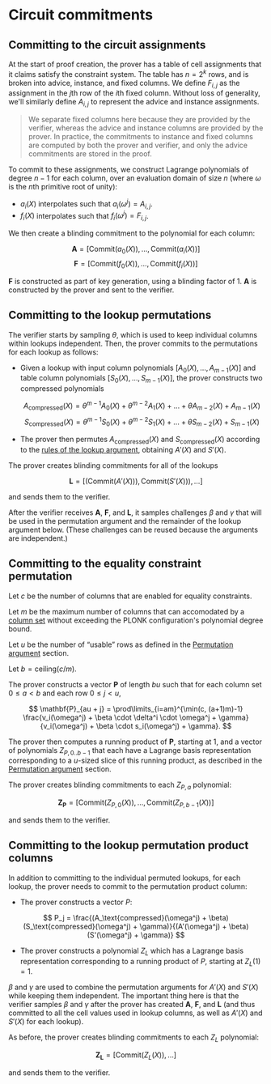 # Circuit commitments

## Committing to the circuit assignments

At the start of proof creation, the prover has a table of cell assignments that it claims
satisfy the constraint system. The table has $n = 2^k$ rows, and is broken into advice,
instance, and fixed columns. We define $F_{i,j}$ as the assignment in the $j$th row of
the $i$th fixed column. Without loss of generality, we'll similarly define $A_{i,j}$ to
represent the advice and instance assignments.

> We separate fixed columns here because they are provided by the verifier, whereas the
> advice and instance columns are provided by the prover. In practice, the commitments to
> instance and fixed columns are computed by both the prover and verifier, and only the
> advice commitments are stored in the proof.

To commit to these assignments, we construct Lagrange polynomials of degree $n - 1$ for
each column, over an evaluation domain of size $n$ (where $\omega$ is the $n$th primitive
root of unity):

- $a_i(X)$ interpolates such that $a_i(\omega^j) = A_{i,j}$.
- $f_i(X)$ interpolates such that $f_i(\omega^j) = F_{i,j}$.

We then create a blinding commitment to the polynomial for each column:

$$\mathbf{A} = [\text{Commit}(a_0(X)), \dots, \text{Commit}(a_i(X))]$$
$$\mathbf{F} = [\text{Commit}(f_0(X)), \dots, \text{Commit}(f_i(X))]$$

$\mathbf{F}$ is constructed as part of key generation, using a blinding factor of $1$.
$\mathbf{A}$ is constructed by the prover and sent to the verifier.

## Committing to the lookup permutations

The verifier starts by sampling $\theta$, which is used to keep individual columns within
lookups independent. Then, the prover commits to the permutations for each lookup as
follows:

- Given a lookup with input column polynomials $[A_0(X), \dots, A_{m-1}(X)]$ and table
  column polynomials $[S_0(X), \dots, S_{m-1}(X)]$, the prover constructs two compressed
  polynomials

  $$A_\text{compressed}(X) = \theta^{m-1} A_0(X) + \theta^{m-2} A_1(X) + \dots + \theta A_{m-2}(X) + A_{m-1}(X)$$
  $$S_\text{compressed}(X) = \theta^{m-1} S_0(X) + \theta^{m-2} S_1(X) + \dots + \theta S_{m-2}(X) + S_{m-1}(X)$$

- The prover then permutes $A_\text{compressed}(X)$ and $S_\text{compressed}(X)$ according
  to the [rules of the lookup argument](lookup.md), obtaining $A'(X)$ and $S'(X)$.

The prover creates blinding commitments for all of the lookups

$$\mathbf{L} = \left[ (\text{Commit}(A'(X))), \text{Commit}(S'(X))), \dots \right]$$

and sends them to the verifier.

After the verifier receives $\mathbf{A}$, $\mathbf{F}$, and $\mathbf{L}$, it samples
challenges $\beta$ and $\gamma$ that will be used in the permutation argument and the
remainder of the lookup argument below. (These challenges can be reused because the
arguments are independent.)

## Committing to the equality constraint permutation

Let $c$ be the number of columns that are enabled for equality constraints.

Let $m$ be the maximum number of columns that can accomodated by a
[column set](permutation.md#spanning-a-large-number-of-columns) without exceeding
the PLONK configuration's polynomial degree bound.

Let $u$ be the number of “usable” rows as defined in the
[Permutation argument](permutation.md#zero-knowledge-adjustment) section.

Let $b = \mathsf{ceiling}(c/m).$

The prover constructs a vector $\mathbf{P}$ of length $bu$ such that for each
column set $0 \leq a < b$ and each row $0 \leq j < u,$

$$
\mathbf{P}_{au + j} = \prod\limits_{i=am}^{\min(c, (a+1)m)-1} \frac{v_i(\omega^j) + \beta \cdot \delta^i \cdot \omega^j + \gamma}{v_i(\omega^j) + \beta \cdot s_i(\omega^j) + \gamma}.
$$

The prover then computes a running product of $\mathbf{P}$, starting at $1$,
and a vector of polynomials $Z_{P,0..b-1}$ that each have a Lagrange basis
representation corresponding to a $u$-sized slice of this running product, as
described in the [Permutation argument](permutation.md#argument-specification)
section.

The prover creates blinding commitments to each $Z_{P,a}$ polynomial:

$$\mathbf{Z_P} = \left[\text{Commit}(Z_{P,0}(X)), \dots, \text{Commit}(Z_{P,b-1}(X))\right]$$

and sends them to the verifier.

## Committing to the lookup permutation product columns

In addition to committing to the individual permuted lookups, for each lookup,
the prover needs to commit to the permutation product column:

- The prover constructs a vector $P$:

$$
P_j = \frac{(A_\text{compressed}(\omega^j) + \beta)(S_\text{compressed}(\omega^j) + \gamma)}{(A'(\omega^j) + \beta)(S'(\omega^j) + \gamma)}
$$

- The prover constructs a polynomial $Z_L$ which has a Lagrange basis representation
  corresponding to a running product of $P$, starting at $Z_L(1) = 1$.

$\beta$ and $\gamma$ are used to combine the permutation arguments for $A'(X)$ and $S'(X)$
while keeping them independent. The important thing here is that the verifier samples
$\beta$ and $\gamma$ after the prover has created $\mathbf{A}$, $\mathbf{F}$, and
$\mathbf{L}$ (and thus committed to all the cell values used in lookup columns, as well
as $A'(X)$ and $S'(X)$ for each lookup).

As before, the prover creates blinding commitments to each $Z_L$ polynomial:

$$\mathbf{Z_L} = \left[\text{Commit}(Z_L(X)), \dots \right]$$

and sends them to the verifier.
